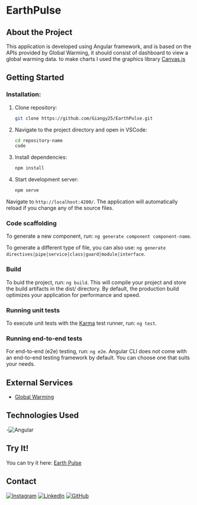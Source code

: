 # EarthPulse

## About the Project
This application is developed using Angular framework, and is based on the APIs provided by Global Warming,
it should consist of dashboard to view a global warming data.
to make charts I used the graphics library [Canvas.js](https://canvasjs.com/)


## Getting Started 
### Installation: 
1. Clone repository:
   
   ```bash
   git clone https://github.com/Giangy25/EarthPulse.git
   ```
2. Navigate to the project directory and open in VSCode:
   
   ```bash
   cd repository-name
   code 
   ```
3. Install dependencies:
   
   ```bash
   npm install
   ```
4. Start development server:
   
   ```bash
   npm serve
   ```
  Navigate to `http://localhost:4200/`. The application will automatically reload if you change any of the source files.

### Code scaffolding

To generate a new component, run: `ng generate component component-name`.

To generate a different type of file, you can also use: `ng generate directives|pipe|service|class|guard|module|interface`.

### Build

To buid the project, run: `ng build`.
This will compile your project and store the build artifacts in the dist/ directory. By default, the production build optimizes your application for performance and speed.

### Running unit tests

To execute unit tests with the [Karma](https://karma-runner.github.io) test runner, run: `ng test`.

### Running end-to-end tests

For end-to-end (e2e) testing, run: `ng e2e`.
Angular CLI does not come with an end-to-end testing framework by default. You can choose one that suits your needs.

## External Services
- [Global Warming](https://global-warming.org/api)

## Technologies Used
-![Angular](https://img.shields.io/badge/angular-%23DD0031.svg?style=for-the-badge&logo=angular&logoColor=white)


##  Try It!
You can try it here: [Earth Pulse](https://earthpulse-4652e.web.app/)

## Contact
 [![Instagram](https://img.shields.io/badge/Instagram-%23E4405F.svg?style=for-the-badge&logo=Instagram&logoColor=white)](https://www.instagram.com/angiirosi/)
 [![LinkedIn](https://img.shields.io/badge/linkedin-%230077B5.svg?style=for-the-badge&logo=linkedin&logoColor=white)](https://www.linkedin.com/in/angela-rosace-744925291/)
 [![GitHub](https://img.shields.io/badge/github-%23121011.svg?style=for-the-badge&logo=github&logoColor=white)](https://github.com/Giangy25?tab=repositories)

